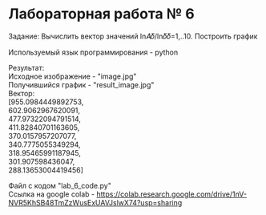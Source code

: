 # Лабораторная работа № 6
Задание: Вычислить  вектор значений ln𝐴𝛿/ln𝛿𝛿=1,..10. Построить график

Используемый язык программирования - python


Результат: \
Исходное изображение - "image.jpg" \
Получившийся график - "result_image.jpg" \
Вектор: \
[955.0984449892753, \
 602.9062967620091, \
 477.97322094791514, \
 411.82840701163605, \
 370.0157957207077, \
 340.7775055349294, \
 318.95465991187945, \
 301.907598436047,\
 288.13653004419456]


Файл с кодом "lab_6_code.py" \
Ссылка на google colab - https://colab.research.google.com/drive/1nV-NVR5KhSB48TmZzWusExUAVJslwX74?usp=sharing

